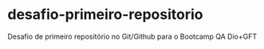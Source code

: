 # desafio-primeiro-repositorio
Desafio de primeiro repositório no Git/Github para o Bootcamp QA Dio+GFT
